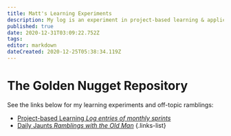 ```yaml
---
title: Matt's Learning Experiments
description: My log is an experiment in project-based learning & application. I am currently interested in learning C# and Xamarin for cross-platform native mobile app development. I'm also interested in behavioral design & health optimization. 
published: true
date: 2020-12-31T03:09:22.752Z
tags: 
editor: markdown
dateCreated: 2020-12-25T05:38:34.119Z
---
```


# The Golden Nugget Repository

See the links below for my learning experiments and off-topic ramblings:

- [Project-based Learning *Log entries of monthly sprints*](https://www.supermemo.wiki/en/blogs/matt/sprint-logs)
- [Daily Jaunts *Ramblings with the Old Man*](https://www.supermemo.wiki/en/blogs/matt/daily-jaunts)
{.links-list}


